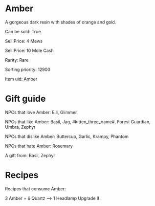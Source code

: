 # Amber

A gorgeous dark resin with shades of orange and gold.

Can be sold: True

Sell Price: 4 Mews

Sell Price: 10 Mole Cash

Rarity: Rare

Sorting priority: 12900

Item uid: Amber

# Gift guide

NPCs that love Amber: Elli, Glimmer

NPCs that like Amber: Basil, Jag, #kitten_three_name#, Forest Guardian, Umbra, Zephyr

NPCs that dislike Amber: Buttercup, Garlic, Krampy, Phantom

NPCs that hate Amber: Rosemary

A gift from: Basil, Zephyr

# Recipes

Recipes that consume Amber:

3 Amber + 6 Quartz --> 1 Headlamp Upgrade II